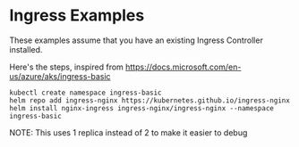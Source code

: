 # Ingress Examples

These examples assume that you have an existing Ingress Controller installed.

Here's the steps, inspired from https://docs.microsoft.com/en-us/azure/aks/ingress-basic

```
kubectl create namespace ingress-basic
helm repo add ingress-nginx https://kubernetes.github.io/ingress-nginx
helm install nginx-ingress ingress-nginx/ingress-nginx --namespace ingress-basic
```

NOTE: This uses 1 replica instead of 2 to make it easier to debug